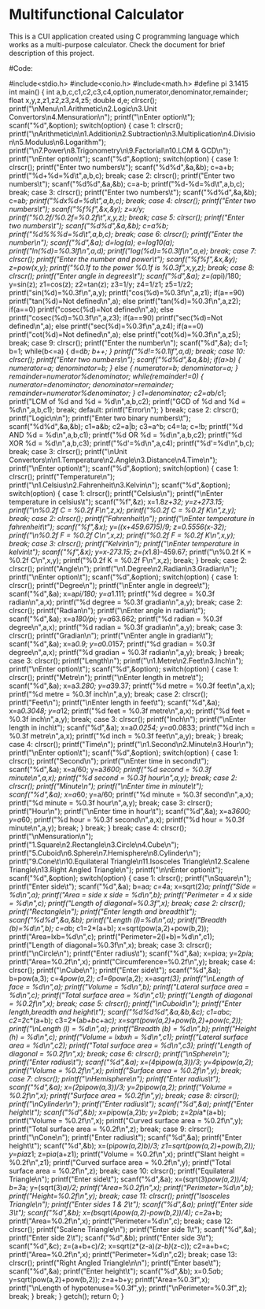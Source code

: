 # Multifunctional Calculator
This is a CUI application created using C programming language which works as a multi-purpose calculator. Check the document for brief description of this project.

#Code:

#include<stdio.h>
#include<conio.h>
#include<math.h>
#define pi 3.1415
int main()
  {
  int a,b,c,c1,c2,c3,c4,option,numerator,denominator,remainder;
  float x,y,z,z1,z2,z3,z4,z5;
  double d,e;
  clrscr();
  printf("\nMenu\n1.Arithmetic\n2.Logic\n3.Unit Convertors\n4.Mensuration\n");
  printf("\nEnter option\t");
  scanf("%d",&option);
  switch(option)
  {
  case 1:
  clrscr();
  printf("\nArithmetic\n\n1.Addition\n2.Subtraction\n3.Multiplication\n4.Division\n5.Modulus\n6.Logarithm");
  printf("\n7.Power\n8.Trigonometry\n\9.Factorial\n10.LCM & GCD\n");
  printf("\nEnter option\t");
  scanf("%d",&option);
  switch(option)
  {
  case 1:
  clrscr();
  printf("Enter two numbers\t");
  scanf("%d%d",&a,&b);
  c=a+b;
  printf("%d+%d=%d\t",a,b,c);
  break;
  case 2:
  clrscr();
  printf("Enter two numbers\t");
scanf("%d%d",&a,&b);
c=a-b;
printf("%d-%d=%d\t",a,b,c);
break;
case 3:
clrscr();
printf("Enter two numbers\t");
scanf("%d%d",&a,&b);
c=a*b;
printf("%dx%d=%d\t",a,b,c);
break;
case 4:
clrscr();
printf("Enter two numbers\t");
scanf("%f%f",&x,&y);
z=x/y;
printf("%0.2f/%0.2f=%0.2f\t",x,y,z);
break;
case 5:
clrscr();
printf("Enter two numbers\t");
scanf("%d%d",&a,&b);
c=a%b;
printf("%d%%%d=%d\t",a,b,c);
break;
case 6:
clrscr();
printf("Enter the number\n");
scanf("%d",&a);
d=log(a);
e=log10(a);
printf("ln(%d)=%0.3lf\n",a,d);
printf("log(%d)=%0.3lf\n",a,e);
break;
case 7:
clrscr();
printf("Enter the number and power\t");
scanf("%f%f",&x,&y);
z=pow(x,y);
printf("%0.1f to the power %0.1f is %0.3f",x,y,z);
break;
case 8:
clrscr();
printf("Enter angle in degrees\t");
scanf("%d",&a);
z=(a*pi)/180;
y=sin(z);
z1=cos(z);
z2=tan(z);
z3=1/y;
z4=1/z1;
z5=1/z2;
printf("sin(%d)=%0.3f\n",a,y);
printf("cos(%d)=%0.3f\n",a,z1);
if(a==90)
printf("tan(%d)=Not defined\n",a);
else
printf("tan(%d)=%0.3f\n",a,z2);
if(a==0)
printf("cosec(%d)=Not defined\n",a);
else
printf("cosec(%d)=%0.3f\n",a,z3);
if(a==90)
printf("sec(%d)=Not defined\n",a);
else
printf("sec(%d)=%0.3f\n",a,z4);
if(a==0)
printf("cot(%d)=Not defined\n",a);
else
printf("cot(%d)=%0.3f\n",a,z5);
break;
case 9:
clrscr();
printf("Enter the number\n");
scanf("%d",&a);
d=1;
b=1;
while(b<=a)
{
d=d*b;
b++;
}
printf("%d!=%0.1lf",a,d);
break;
case 10:
clrscr();
printf("Enter two numbers\n");
scanf("%d%d",&a,&b);
if(a>b)
{
numerator=a;
denominator=b;
}
else
{
numerator=b;
denominator=a;
}
remainder=numerator%denominator;
while(remainder!=0)
{
numerator=denominator;
denominator=remainder;
remainder=numerator%denominator;
}
c1=denominator;
c2=a*b/c1;
printf("LCM of %d and %d = %d\n",a,b,c2);
printf("GCD of %d and %d = %d\n",a,b,c1);
break;
default:
printf("Error\n");
}
break;
case 2:
clrscr();
printf("Logic\n\n");
printf("Enter two binary numbers\t");
scanf("%d%d",&a,&b);
c1=a&b;
c2=a|b;
c3=a^b;
c4=!a;
c=!b;
printf("%d AND %d = %d\n",a,b,c1);
printf("%d OR %d = %d\n",a,b,c2);
printf("%d XOR %d = %d\n",a,b,c3);
printf("%d'=%d\n",a,c4);
printf("%d'=%d\n",b,c);
break;
case 3:
clrscr();
printf("\nUnit Convertors\n\n1.Temperature\n2.Angle\n3.Distance\n4.Time\n");
printf("\nEnter option\t");
scanf("%d",&option);
switch(option)
{
case 1:
clrscr();
printf("Temperature\n");
printf("\n1.Celsius\n2.Fahrenheit\n3.Kelvin\n");
scanf("%d",&option);
switch(option)
{
case 1:
clrscr();
printf("Celsius\n");
printf("\nEnter temperature in celsius\t");
scanf("%f",&z);
x=1.8*z+32;
y=z+273.15;
printf("\n%0.2f C = %0.2f F\n",z,x);
printf("%0.2f C = %0.2f K\n",z,y);
break;
case 2:
clrscr();
printf("Fahrenheit\n");
printf("\nEnter temperature in fahrenheit\t");
scanf("%f",&x);
y=((x+459.67)*5)/9;
z=0.5556*(x-32);
printf("\n%0.2f F = %0.2f C\n",x,z);
printf("%0.2f F = %0.2f K\n",x,y);
break;
case 3:
clrscr();
printf("Kelvin\n");
printf("\nEnter temperature in kelvin\t");
scanf("%f",&x);
y=x-273.15;
z=(x*1.8)-459.67;
printf("\n%0.2f K = %0.2f C\n",x,y);
printf("%0.2f K = %0.2f F\n",x,z);
break;
}
break;
case 2:
clrscr();
printf("Angle\n");
printf("\n1.Degree\n2.Radian\n3.Gradian\n");
printf("\nEnter option\t");
scanf("%d",&option);
switch(option)
{
case 1:
clrscr();
printf("Degree\n");
printf("\nEnter angle in degree\t");
scanf("%d",&a);
x=a*pi/180;
y=a*1.111;
printf("%d degree = %0.3f radian\n",a,x);
printf("%d degree = %0.3f gradian\n",a,y);
break;
case 2:
clrscr();
printf("Radian\n");
printf("\nEnter angle in radian\t");
scanf("%d",&a);
x=a*180/pi;
y=a*63.662;
printf("%d radian = %0.3f degree\n",a,x);
printf("%d radian = %0.3f gradian\n",a,y);
break;
case 3:
clrscr();
printf("Gradian\n");
printf("\nEnter angle in gradian\t");
scanf("%d",&a);
x=a*0.9;
y=a*0.0157;
printf("%d gradian = %0.3f degree\n",a,x);
printf("%d gradian = %0.3f radian\n",a,y);
break;
}
break;
case 3:
clrscr();
printf("Length\n");
printf("\n1.Metre\n2.Feet\n3.Inch\n");
printf("\nEnter option\t");
scanf("%d",&option);
switch(option)
{
case 1:
clrscr();
printf("Metre\n");
printf("\nEnter length in metre\t");
scanf("%d",&a);
x=a*3.280;
y=a*39.37;
printf("%d metre = %0.3f feet\n",a,x);
printf("%d metre = %0.3f inch\n",a,y);
break;
case 2:
clrscr();
printf("Feet\n");
printf("\nEnter length in feet\t");
scanf("%d",&a);
x=a*0.3048;
y=a*12;
printf("%d feet = %0.3f metre\n",a,x);
printf("%d feet = %0.3f inch\n",a,y);
break;
case 3:
clrscr();
printf("Inch\n");
printf("\nEnter length in inch\t");
scanf("%d",&a);
x=a*0.0254;
y=a*0.0833;
printf("%d inch = %0.3f metre\n",a,x);
printf("%d inch = %0.3f feet\n",a,y);
break;
}
break;
case 4:
clrscr();
printf("Time\n");
printf("\n1.Second\n2.Minute\n3.Hour\n");
printf("\nEnter option\t");
scanf("%d",&option);
switch(option)
{
case 1:
clrscr();
printf("Second\n");
printf("\nEnter time in second\t");
scanf("%d",&a);
x=a/60;
y=a*3600;
printf("%d second = %0.3f minute\n",a,x);
printf("%d second = %0.3f hour\n",a,y);
break;
case 2:
clrscr();
printf("Minute\n");
printf("\nEnter time in minute\t");
scanf("%d",&a);
x=a*60;
y=a/60;
printf("%d minute = %0.3f second\n",a,x);
printf("%d minute = %0.3f hour\n",a,y);
break;
case 3:
clrscr();
printf("Hour\n");
printf("\nEnter time in hour\t");
scanf("%d",&a);
x=a*3600;
y=a*60;
printf("%d hour = %0.3f second\n",a,x);
printf("%d hour = %0.3f minute\n",a,y);
break;
}
break;
}
break;
case 4:
clrscr();
printf("\nMensuration\n");
printf("1.Square\n2.Rectangle\n3.Circle\n4.Cube\n");
printf("5.Cuboid\n6.Sphere\n7.Hemisphere\n8.Cylinder\n");
printf("9.Cone\t\n10.Equilateral Triangle\n11.Isosceles Triangle\n12.Scalene Triangle\n13.Right Angled Triangle\n");
printf("\n\nEnter option\t");
scanf("%d",&option);
switch(option)
{
case 1:
clrscr();
printf("\nSquare\n");
printf("Enter side\t");
scanf("%d",&a);
b=a*a;
c=4*a;
x=sqrt(2)*a;
printf("Side = %d\n",a);
printf("Area = side x side = %d\n",b);
printf("Perimeter = 4 x side = %d\n",c);
printf("Length of diagonal=%0.3f",x);
break;
case 2:
clrscr();
printf("Rectangle\n");
printf("Enter length and breadth\t");
scanf("%d%d",&a,&b);
printf("Length (l)=%d\n",a);
printf("Breadth (b)=%d\n",b);
c=a*b;
c1=2*(a+b);
x=sqrt(pow(a,2)+pow(b,2));
printf("Area=lxb=%d\n",c);
printf("Perimeter=2(l+b)=%d\n",c1);
printf("Length of diagonal=%0.3f\n",x);
break;
case 3:
clrscr();
printf("\nCircle\n");
printf("Enter radius\t");
scanf("%d",&a);
x=pi*a*a;
y=2*pi*a;
printf("Area=%0.2f\n",x);
printf("Circumference=%0.2f\n",y);
break;
case 4:
clrscr();
printf("\nCube\n");
printf("Enter side\t");
scanf("%d",&a);
b=pow(a,3);
c=4*pow(a,2);
c1=6*pow(a,2);
x=a*sqrt(3);
printf("\nLength of face = %d\n",a);
printf("Volume = %d\n",b);
printf("Lateral surface area = %d\n",c);
printf("Total surface area = %d\n",c1);
printf("Length of diagonal = %0.2f\n",x);
break;
case 5:
clrscr();
printf("\nCuboid\n");
printf("Enter length,breadth and height\t");
scanf("%d%d%d",&a,&b,&c);
c1=a*b*c;
c2=2*c*(a+b);
c3=2*(a*b+b*c+a*c);
x=sqrt(pow(a,2)+pow(b,2)+pow(c,2));
printf("\nLength (l) = %d\n",a);
printf("Breadth (b) = %d\n",b);
printf("Height (h) = %d\n",c);
printf("Volume = lxbxh = %d\n",c1);
printf("Lateral surface area = %d\n",c2);
printf("Total surface area = %d\n",c3);
printf("Length of diagonal = %0.2f\n",x);
break;
case 6:
clrscr();
printf("\nSphere\n");
printf("Enter radius\t");
scanf("%d",&a);
x=(4*pi*pow(a,3))/3;
y=4*pi*pow(a,2);
printf("Volume = %0.2f\n",x);
printf("Surface area = %0.2f\n",y);
break;
case 7:
clrscr();
printf("\nHemisphere\n");
printf("Enter radius\t");
scanf("%d",&a);
x=(2*pi*pow(a,3))/3;
y=2*pi*pow(a,2);
printf("Volume = %0.2f\n",x);
printf("Surface area = %0.2f\n",y);
break;
case 8:
clrscr();
printf("\nCylinder\n");
printf("Enter radius\t");
scanf("%d",&a);
printf("Enter height\t");
scanf("%d",&b);
x=pi*pow(a,2)*b;
y=2*pi*a*b;
z=2*pi*a*(a+b);
printf("Volume = %0.2f\n",x);
printf("Curved surface area = %0.2f\n",y);
printf("Total surface area = %0.2f\n",z);
break;
case 9:
clrscr();
printf("\nCone\n");
printf("Enter radius\t");
scanf("%d",&a);
printf("Enter height\t");
scanf("%d",&b);
x=(pi*pow(a,2)*b)/3;
z1=sqrt(pow(a,2)+pow(b,2));
y=pi*a*z1;
z=pi*a*(a+z1);
printf("Volume = %0.2f\n",x);
printf("Slant height = %0.2f\n",z1);
printf("Curved surface area = %0.2f\n",y);
printf("Total surface area = %0.2f\n",z);
break;
case 10:
clrscr();
printf("Equilateral Triangle\n");
printf("Enter side\t");
scanf("%d",&a);
x=(sqrt(3)*pow(a,2))/4;
b=3*a;
y=(sqrt(3)*a)/2;
printf("Area=%0.2f\n",x);
printf("Perimeter=%d\n",b);
printf("Height=%0.2f\n",y);
break;
case 11:
clrscr();
printf("Isosceles Triangle\n");
printf("Enter sides 1 & 2\t");
scanf("%d",&a);
printf("Enter side 3\t");
scanf("%d",&b);
x=(b*sqrt(4*pow(a,2)-pow(b,2))/4);
c=2*a+b;
printf("Area=%0.2f\n",x);
printf("Perimeter=%d\n",c);
break;
case 12:
clrscr();
printf("Scalene Triangle\n");
printf("Enter side 1\t");
scanf("%d",&a);
printf("Enter side 2\t");
scanf("%d",&b);
printf("Enter side 3\t");
scanf("%d",&c);
z=(a+b+c)/2;
x=sqrt(z*(z-a)*(z-b)*(z-c));
c2=a+b+c;
printf("Area=%0.2f\n",x);
printf("Perimeter=%d\n",c2);
break;
case 13:
clrscr();
printf("Right Angled Triangle\n\n");
printf("Enter base\t");
scanf("%d",&a);
printf("Enter height\t");
scanf("%d",&b);
x=0.5*a*b;
y=sqrt(pow(a,2)+pow(b,2));
z=a+b+y;
printf("Area=%0.3f",x);
printf("\nLength of hypotenuse=%0.3f",y);
printf("\nPerimeter=%0.3f",z);
break;
}
break;
}
getch();
return 0;
}
